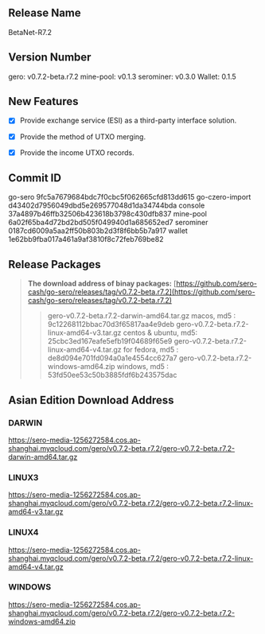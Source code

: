 ## Release Name

BetaNet-R7.2



## Version Number

gero: v0.7.2-beta.r7.2
mine-pool: v0.1.3
serominer: v0.3.0
Wallet: 0.1.5



## New Features

- [x] Provide exchange service (ESI) as a third-party interface solution.
- [x] Provide the method of UTXO merging.
- [x] Provide the income UTXO records.



## Commit ID

go-sero                   9fc5a7679684bdc7f0cbc5f062665cfd813dd615
go-czero-import   d43402d7956049dbd5e269577048d1da34744bda
console                  37a4897b46ffb32506b423618b3798c430dfb837
mine-pool             6a02f65ba4d72bd2bd505f049940d1a685652ed7
serominer             0187cd6009a5aa2ff50b803b2d3f8f6bb5b7a917
wallet                     1e62bb9fba017a461a9af3810f8c72feb769be82



## Release Packages

> **The download address of binay packages:**
> [https://github.com/sero-cash/go-sero/releases/tag/v0.7.2-beta.r7.2](https://github.com/sero-cash/go-sero/releases/tag/v0.7.2-beta.r7.2)
>
> > gero-v0.7.2-beta.r7.2-darwin-amd64.tar.gz  macos,  md5 : 9c12268112bbac70d3f65817aa4e9deb
> > gero-v0.7.2-beta.r7.2-linux-amd64-v3.tar.gz  centos & ubuntu, md5: 25cbc3ed167eafe5efb19f04689f65e9
> > gero-v0.7.2-beta.r7.2-linux-amd64-v4.tar.gz  for fedora, md5 : de8d094e701fd094a0a1e4554cc627a7
> > gero-v0.7.2-beta.r7.2-windows-amd64.zip  windows, md5 : 53fd50ee53c50b3885fdf6b243575dac



## Asian Edition Download Address

### DARWIN

<https://sero-media-1256272584.cos.ap-shanghai.myqcloud.com/gero/v0.7.2-beta.r7.2/gero-v0.7.2-beta.r7.2-darwin-amd64.tar.gz>

### LINUX3

<https://sero-media-1256272584.cos.ap-shanghai.myqcloud.com/gero/v0.7.2-beta.r7.2/gero-v0.7.2-beta.r7.2-linux-amd64-v3.tar.gz>

### LINUX4

<https://sero-media-1256272584.cos.ap-shanghai.myqcloud.com/gero/v0.7.2-beta.r7.2/gero-v0.7.2-beta.r7.2-linux-amd64-v4.tar.gz>

### WINDOWS

<https://sero-media-1256272584.cos.ap-shanghai.myqcloud.com/gero/v0.7.2-beta.r7.2/gero-v0.7.2-beta.r7.2-windows-amd64.zip>